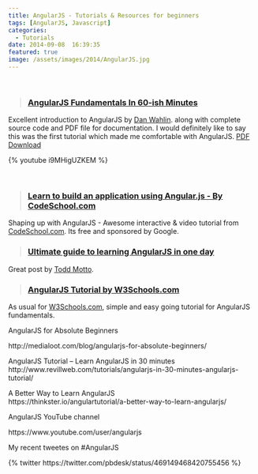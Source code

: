 ```yaml
---
title: AngularJS - Tutorials & Resources for beginners
tags: [AngularJS, Javascript]
categories:
  - Tutorials
date: 2014-09-08  16:39:35
featured: true
image: /assets/images/2014/AngularJS.jpg
---
```

<p>&nbsp;</p>
<blockquote>
<h3><strong><a href="http://weblogs.asp.net/dwahlin/video-tutorial-angularjs-fundamentals-in-60-ish-minutes" target="_blank">AngularJS Fundamentals In 60-ish Minutes</a> </strong></h3>
</blockquote>
<p>Excellent introduction to AngularJS by <a href="http://weblogs.asp.net/dwahlin" target="_blank">Dan Wahlin</a>. along with complete source code and PDF file for documentation. I would definitely like to say this was the first tutorial  which made me comfortable with AngularJS. <a href="http://fastandfluid.com/publicdownloads/AngularJSIn60MinutesIsh_DanWahlin_May2013.pdf" target="_blank">PDF Download</a></p>
{% youtube i9MHigUZKEM %}

<p>&nbsp;</p>
<blockquote>
<h3><a href="http://campus.codeschool.com/courses/shaping-up-with-angular-js/intro" target="_blank"><strong>Learn to build an application using Angular.js - By CodeSchool.com</strong></a></h3>
</blockquote>
<p>Shaping up with AngularJS - Awesome interactive &amp; video tutorial from <a href="https://www.codeschool.com/" target="_blank">CodeSchool.com</a>. Its free and sponsored by Google.</p>
<blockquote>
<h3><a href="http://toddmotto.com/ultimate-guide-to-learning-angular-js-in-one-day/" target="_blank"><strong>Ultimate guide to learning AngularJS in one day</strong></a></h3>
</blockquote>
<p>Great post by <a href="http://twitter.com/toddmotto" target="_blank">Todd Motto</a>.</p>
<blockquote>
<h3><a href="http://www.w3schools.com/angular/default.asp" target="_blank"><strong>AngularJS Tutorial by W3Schools.com</strong></a></h3>
</blockquote>
<p>As usual for <a href="http://www.w3schools.com" target="_blank">W3Schools.com</a>, simple and easy going tutorial for AngularJS fundamentals.</p>
<p>AngularJS for Absolute Beginners</p>
<p>http://medialoot.com/blog/angularjs-for-absolute-beginners/</p>
<p>AngularJS Tutorial – Learn AngularJS in 30 minutes<br />
http://www.revillweb.com/tutorials/angularjs-in-30-minutes-angularjs-tutorial/</p>
<p>A Better Way to Learn AngularJS<br />
https://thinkster.io/angulartutorial/a-better-way-to-learn-angularjs/</p>
<p>AngularJS YouTube channel</p>
<p>https://www.youtube.com/user/angularjs</p>
<p>My recent tweetes on #AngularJS</p>
{% twitter https://twitter.com/pbdesk/status/469149468420755456 %}